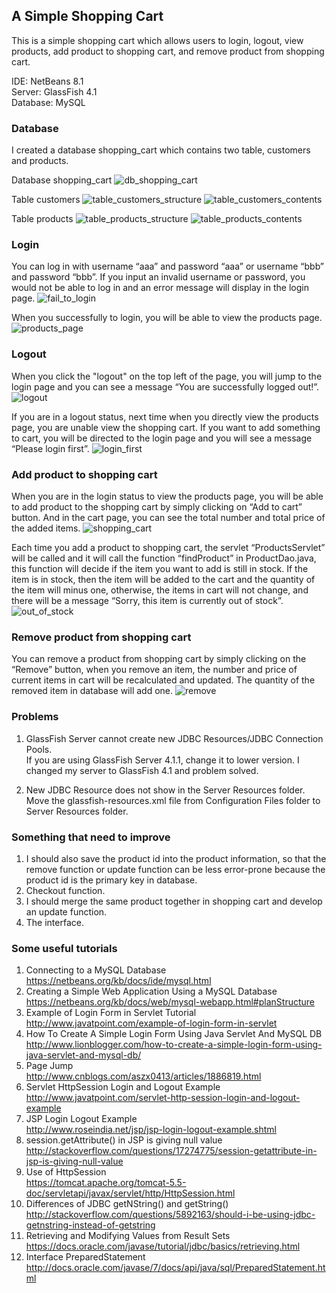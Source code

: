 ## A Simple Shopping Cart

This is a simple shopping cart which allows users to login, logout, view products, add product to shopping cart, and remove product from shopping cart.

IDE: NetBeans 8.1    
Server: GlassFish 4.1    
Database: MySQL

### Database

I created a database shopping_cart which contains two table, customers and products.

Database shopping_cart
![db_shopping_cart](https://github.com/lajbrc/SimpleShoppingCart/blob/master/Screenshots/db_shopping_cart.png?raw=true)

Table customers
![table_customers_structure](https://github.com/lajbrc/SimpleShoppingCart/blob/master/Screenshots/table_customers_structure.png?raw=true)
![table_customers_contents](https://github.com/lajbrc/SimpleShoppingCart/blob/master/Screenshots/table_customers_content.png?raw=true)

Table products
![table_products_structure](https://github.com/lajbrc/SimpleShoppingCart/blob/master/Screenshots/table_products_structure.png?raw=true)
![table_products_contents](https://github.com/lajbrc/SimpleShoppingCart/blob/master/Screenshots/table_products_contents.png?raw=true)

### Login

You can log in with username “aaa” and password “aaa” or username “bbb” and password “bbb”. If you input an invalid username or password, you would not be able to log in and an error message will display in the login page.
![fail_to_login](https://github.com/lajbrc/SimpleShoppingCart/blob/master/Screenshots/fail%20to%20login.png?raw=true)

When you successfully to login, you will be able to view the products page.
![products_page](https://github.com/lajbrc/SimpleShoppingCart/blob/master/Screenshots/products%20page.png?raw=true)

### Logout

When you click the "logout" on the top left of the page, you will jump to the login page and you can see a message “You are successfully logged out!”.
![logout](https://github.com/lajbrc/SimpleShoppingCart/blob/master/Screenshots/logout.png?raw=true)

If you are in a logout status, next time when you directly view the products page, you are unable view the shopping cart. If you want to add something to cart, you will be directed to the login page and you will see a message “Please login first”.
![login_first](https://github.com/lajbrc/SimpleShoppingCart/blob/master/Screenshots/please%20login%20first.png?raw=true)

### Add product to shopping cart

When you are in the login status to view the products page, you will be able to add product to the shopping cart by simply clicking on “Add to cart” button. And in the cart page, you can see the total number and total price of the added items.
![shopping_cart](https://github.com/lajbrc/SimpleShoppingCart/blob/master/Screenshots/shopping%20cart.png?raw=true)

Each time you add a product to shopping cart, the servlet “ProductsServlet” will be called and it will call the function “findProduct” in ProductDao.java, this function will decide if the item you want to add is still in stock. If the item is in stock, then the item will be added to the cart and the quantity of the item will minus one, otherwise, the items in cart will not change, and there will be a message “Sorry, this item is currently out of stock”.
![out_of_stock](https://github.com/lajbrc/SimpleShoppingCart/blob/master/Screenshots/item%20not%20in%20stock.png?raw=true)

### Remove product from shopping cart

You can remove a product from shopping cart by simply clicking on the “Remove” button, when you remove an item, the number and price of current items in cart will be recalculated and updated. The quantity of the removed item in database will add one.
![remove](https://github.com/lajbrc/SimpleShoppingCart/blob/master/Screenshots/after%20remove.png?raw=true)

### Problems

1. GlassFish Server cannot create new JDBC Resources/JDBC Connection Pools.    
If you are using GlassFish Server 4.1.1, change it to lower version.
I changed my server to GlassFish 4.1 and problem solved.

2. New JDBC Resource does not show in the Server Resources folder.    
Move the glassfish-resources.xml file from Configuration Files folder to Server Resources folder.

### Something that need to improve

1. I should also save the product id into the product information, so that the remove function or update function can be less error-prone because the product id is the primary key in database.
2. Checkout function.
3. I should merge the same product together in shopping cart and develop an update function.
4. The interface.

### Some useful tutorials

1. Connecting to a MySQL Database    
https://netbeans.org/kb/docs/ide/mysql.html
2. Creating a Simple Web Application Using a MySQL Database    
https://netbeans.org/kb/docs/web/mysql-webapp.html#planStructure
3. Example of Login Form in Servlet Tutorial    
http://www.javatpoint.com/example-of-login-form-in-servlet
4. How To Create A Simple Login Form Using Java Servlet And MySQL DB    
http://www.lionblogger.com/how-to-create-a-simple-login-form-using-java-servlet-and-mysql-db/
5. Page Jump    
http://www.cnblogs.com/aszx0413/articles/1886819.html
6. Servlet HttpSession Login and Logout Example    
http://www.javatpoint.com/servlet-http-session-login-and-logout-example
7. JSP Login Logout Example    
http://www.roseindia.net/jsp/jsp-login-logout-example.shtml
8. session.getAttribute() in JSP is giving null value    
http://stackoverflow.com/questions/17274775/session-getattribute-in-jsp-is-giving-null-value
9. Use of HttpSession    
https://tomcat.apache.org/tomcat-5.5-doc/servletapi/javax/servlet/http/HttpSession.html
10. Differences of JDBC getNString() and getString()    
http://stackoverflow.com/questions/5892163/should-i-be-using-jdbc-getnstring-instead-of-getstring
11. Retrieving and Modifying Values from Result Sets    
https://docs.oracle.com/javase/tutorial/jdbc/basics/retrieving.html
12. Interface PreparedStatement    
http://docs.oracle.com/javase/7/docs/api/java/sql/PreparedStatement.html
